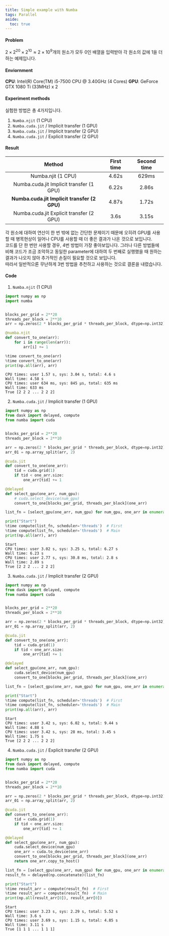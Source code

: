 ```yaml
---
title: Simple example with Numba
tags: Parallel
aside:
  toc: true
---
```


#### Problem
$2 \times 2^{20} \times 2^{10} \approx 2 \times 10^9$개의 원소가 모두 0인 배열을 입력받아 각 원소의 값에 1을 더하는 예제입니다.

#### Enviornment
**CPU**: Intel(R) Core(TM) i5-7500 CPU @ 3.40GHz (4 Cores)
**GPU**: GeForce GTX 1080 Ti (33MHz) x 2


#### Experiment methods
실험한 방법은 총 4가지입니다.

1. `Numba.njit` (1 CPU)
2. `Numba.cuda.jit` / Implicit transfer (1 GPU)
3. `Numba.cuda.jit` / Implicit transfer (2 GPU)
4. `Numba.cuda.jit` / Explicit transfer (2 GPU)

#### Result
| Method | First time | Second time |
|:--:|:--:|:--:|
| Numba.njit (1 CPU) | 4.62s | 629ms |
| Numba.cuda.jit Implicit transfer (1 GPU) | 6.22s | 2.86s |
| **Numba.cuda.jit Implicit transfer (2 GPU)** | 4.87s | 1.72s |
| Numba.cuda.jit Explicit transfer (2 GPU) | 3.6s | 3.15s |

각 원소에 대하여 연산이 한 번 밖에 없는 간단한 문제이기 때문에 오히려 GPU를 사용할 때 병목현상이 일어나 CPU를 사용할 때 더 좋은 결과가 나온 것으로 보입니다.  
코드를 단 한 번만 사용할 경우, 4번 방법이 가장 좋아보입니다. 그러나 다른 방법들에 비해 코드가 조금 조악하고 동일한 parameter에 대하여 두 번째로 실행했을 때 원하는 결과가 나오지 않아 추가적인 손질이 필요할 것으로 보입니다.  
따라서 일반적으론 무난하게 3번 방법을 추천하고 사용하는 것으로 결론을 내렸습니다.


#### Code
1. `Numba.njit` (1 CPU)
```python
import numpy as np
import numba


blocks_per_grid = 2**20
threads_per_block = 2**10
arr = np.zeros(2 * blocks_per_grid * threads_per_block, dtype=np.int32)

@numba.njit
def convert_to_one(arr):
    for i in range(len(arr)):
        arr[i] += 1

%time convert_to_one(arr)
%time convert_to_one(arr)
print(np.all(arr), arr)
```

    CPU times: user 1.57 s, sys: 3.04 s, total: 4.6 s
    Wall time: 4.58 s
    CPU times: user 634 ms, sys: 845 µs, total: 635 ms
    Wall time: 633 ms
    True [2 2 2 ... 2 2 2]


2. `Numba.cuda.jit` / Implicit transfer (1 GPU)
```python
import numpy as np
from dask import delayed, compute
from numba import cuda


blocks_per_grid = 2**20
threads_per_block = 2**10

arr = np.zeros(2 * blocks_per_grid * threads_per_block, dtype=np.int32)
arr_01 = np.array_split(arr, 2)

@cuda.jit
def convert_to_one(one_arr):
    tid = cuda.grid(1)
    if tid < one_arr.size:
        one_arr[tid] += 1

@delayed
def select_gpu(one_arr, num_gpu):
    # cuda.select_device(num_gpu)
    convert_to_one[blocks_per_grid, threads_per_block](one_arr)

list_fn = [select_gpu(one_arr, num_gpu) for num_gpu, one_arr in enumerate(arr_01)]

print("Start")
%time compute(list_fn, scheduler='threads')  # First
%time compute(list_fn, scheduler='threads')  # Main
print(np.all(arr), arr)
```

    Start
    CPU times: user 3.02 s, sys: 3.25 s, total: 6.27 s
    Wall time: 6.23 s
    CPU times: user 2.77 s, sys: 30.8 ms, total: 2.8 s
    Wall time: 2.89 s
    True [2 2 2 ... 2 2 2]


3. `Numba.cuda.jit` / Implicit transfer (2 GPU)
```python
import numpy as np
from dask import delayed, compute
from numba import cuda


blocks_per_grid = 2**20
threads_per_block = 2**10

arr = np.zeros(2 * blocks_per_grid * threads_per_block, dtype=np.int32)
arr_01 = np.array_split(arr, 2)

@cuda.jit
def convert_to_one(one_arr):
    tid = cuda.grid(1)
    if tid < one_arr.size:
        one_arr[tid] += 1

@delayed
def select_gpu(one_arr, num_gpu):
    cuda.select_device(num_gpu)
    convert_to_one[blocks_per_grid, threads_per_block](one_arr)

list_fn = [select_gpu(one_arr, num_gpu) for num_gpu, one_arr in enumerate(arr_01)]

print("Start")
%time compute(list_fn, scheduler='threads')  # First
%time compute(list_fn, scheduler='threads')  # Main
print(np.all(arr), arr)
```

    Start
    CPU times: user 3.42 s, sys: 6.02 s, total: 9.44 s
    Wall time: 4.88 s
    CPU times: user 3.42 s, sys: 28 ms, total: 3.45 s
    Wall time: 1.75 s
    True [2 2 2 ... 2 2 2]


4. `Numba.cuda.jit` / Explicit transfer (2 GPU)
```python
import numpy as np
from dask import delayed, compute
from numba import cuda


blocks_per_grid = 2**20
threads_per_block = 2**10

arr = np.zeros(2 * blocks_per_grid * threads_per_block, dtype=np.int32)
arr_01 = np.array_split(arr, 2)

@cuda.jit
def convert_to_one(one_arr):
    tid = cuda.grid(1)
    if tid < one_arr.size:
        one_arr[tid] += 1

@delayed
def select_gpu(one_arr, num_gpu):
    cuda.select_device(num_gpu)
    one_arr = cuda.to_device(one_arr)
    convert_to_one[blocks_per_grid, threads_per_block](one_arr)
    return one_arr.copy_to_host()

list_fn = [select_gpu(one_arr, num_gpu) for num_gpu, one_arr in enumerate(arr_01)]
result_fn = delayed(np.concatenate)(list_fn)

print("Start")
%time result_arr = compute(result_fn)  # First
%time result_arr = compute(result_fn)  # Main
print(np.all(result_arr[0]), result_arr[0])
```
    
    Start
    CPU times: user 3.23 s, sys: 2.29 s, total: 5.52 s
    Wall time: 3.6 s
    CPU times: user 3.69 s, sys: 1.15 s, total: 4.85 s
    Wall time: 3.11 s
    True [1 1 1 ... 1 1 1]